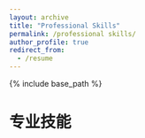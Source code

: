 ```yaml
---
layout: archive
title: "Professional Skills"
permalink: /professional skills/
author_profile: true
redirect_from:
  - /resume
---
```


{% include base_path %}

专业技能
======


